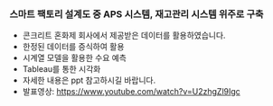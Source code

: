 ### 스마트 팩토리 설계도 중 APS 시스템, 재고관리 시스템 위주로 구축
- 콘크리트 혼화제 회사에서 제공받은 데이터를 활용하였습니다.
- 한정된 데이터를 증식하여 활용
- 시계열 모델을 활용한 수요 예측
- Tableau를 통한 시각화
- 자세한 내용은 ppt 참고하시길 바랍니다.
- 발표영상: https://www.youtube.com/watch?v=U2zhgZl9Igc
